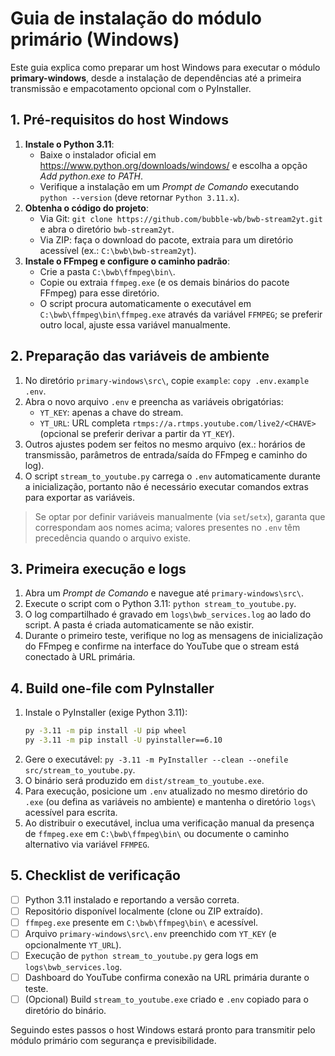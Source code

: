 # Guia de instalação do módulo primário (Windows)

Este guia explica como preparar um host Windows para executar o módulo **primary-windows**, desde a instalação de dependências até a primeira transmissão e empacotamento opcional com o PyInstaller.

## 1. Pré-requisitos do host Windows

1. **Instale o Python 3.11**:
   - Baixe o instalador oficial em <https://www.python.org/downloads/windows/> e escolha a opção *Add python.exe to PATH*.
   - Verifique a instalação em um *Prompt de Comando* executando `python --version` (deve retornar `Python 3.11.x`).
2. **Obtenha o código do projeto**:
   - Via Git: `git clone https://github.com/bubble-wb/bwb-stream2yt.git` e abra o diretório `bwb-stream2yt`.
   - Via ZIP: faça o download do pacote, extraia para um diretório acessível (ex.: `C:\bwb\bwb-stream2yt`).
3. **Instale o FFmpeg e configure o caminho padrão**:
   - Crie a pasta `C:\bwb\ffmpeg\bin\`.
   - Copie ou extraia `ffmpeg.exe` (e os demais binários do pacote FFmpeg) para esse diretório.
   - O script procura automaticamente o executável em `C:\bwb\ffmpeg\bin\ffmpeg.exe` através da variável `FFMPEG`; se preferir outro local, ajuste essa variável manualmente.

## 2. Preparação das variáveis de ambiente

1. No diretório `primary-windows\src\`, copie `example`: `copy .env.example .env`.
2. Abra o novo arquivo `.env` e preencha as variáveis obrigatórias:
   - `YT_KEY`: apenas a chave do stream.
   - `YT_URL`: URL completa `rtmps://a.rtmps.youtube.com/live2/<CHAVE>` (opcional se preferir derivar a partir da `YT_KEY`).
3. Outros ajustes podem ser feitos no mesmo arquivo (ex.: horários de transmissão, parâmetros de entrada/saída do FFmpeg e caminho do log).
4. O script `stream_to_youtube.py` carrega o `.env` automaticamente durante a inicialização, portanto não é necessário executar comandos extras para exportar as variáveis.

> Se optar por definir variáveis manualmente (via `set`/`setx`), garanta que correspondam aos nomes acima; valores presentes no `.env` têm precedência quando o arquivo existe.

## 3. Primeira execução e logs

1. Abra um *Prompt de Comando* e navegue até `primary-windows\src\`.
2. Execute o script com o Python 3.11: `python stream_to_youtube.py`.
3. O log compartilhado é gravado em `logs\bwb_services.log` ao lado do script. A pasta é criada automaticamente se não existir.
4. Durante o primeiro teste, verifique no log as mensagens de inicialização do FFmpeg e confirme na interface do YouTube que o stream está conectado à URL primária.

## 4. Build one-file com PyInstaller

1. Instale o PyInstaller (exige Python 3.11):
   ```bat
   py -3.11 -m pip install -U pip wheel
   py -3.11 -m pip install -U pyinstaller==6.10
   ```
2. Gere o executável: `py -3.11 -m PyInstaller --clean --onefile src/stream_to_youtube.py`.
3. O binário será produzido em `dist/stream_to_youtube.exe`.
4. Para execução, posicione um `.env` atualizado no mesmo diretório do `.exe` (ou defina as variáveis no ambiente) e mantenha o diretório `logs\` acessível para escrita.
5. Ao distribuir o executável, inclua uma verificação manual da presença de `ffmpeg.exe` em `C:\bwb\ffmpeg\bin\` ou documente o caminho alternativo via variável `FFMPEG`.

## 5. Checklist de verificação

- [ ] Python 3.11 instalado e reportando a versão correta.
- [ ] Repositório disponível localmente (clone ou ZIP extraído).
- [ ] `ffmpeg.exe` presente em `C:\bwb\ffmpeg\bin\` e acessível.
- [ ] Arquivo `primary-windows\src\.env` preenchido com `YT_KEY` (e opcionalmente `YT_URL`).
- [ ] Execução de `python stream_to_youtube.py` gera logs em `logs\bwb_services.log`.
- [ ] Dashboard do YouTube confirma conexão na URL primária durante o teste.
- [ ] (Opcional) Build `stream_to_youtube.exe` criado e `.env` copiado para o diretório do binário.

Seguindo estes passos o host Windows estará pronto para transmitir pelo módulo primário com segurança e previsibilidade.
